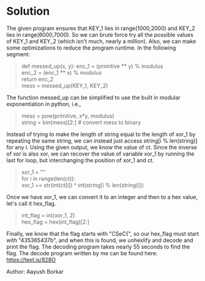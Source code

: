 # Solution
The given program ensures that KEY_1 lies in range(1000,2000) and KEY_2 lies in range(6000,7000). So we can brute force try all the possible values of KEY_1 and KEY_2 (which isn't much, nearly a million). Also, we can make some optimizations to reduce the program runtime. In the following segment:

>def messed_up(x, y):
>    enc_1 = (primitive ** y) % modulus <br>
>    enc_2 = (enc_1 ** x) % modulus <br>
>    return enc_2 <br>
>mess = messed_up(KEY_1, KEY_2)

The function messed_up can be simplified to use the built in modular exponentiation in python, i.e., 

>mess = pow(primitive, x*y, modulus) <br>
>string = bin(mess)[2:] # convert mess to binary <br>

Instead of trying to make the length of string equal to the length of xor_1 by repeating the same string, we can instead just access string[i % len(string)] for any i. Using the given output, we know the value of ct. Since the inverse of xor is also xor, we can recover the value of variable xor_1 by running the last for loop, but interchanging the position of xor_1 and ct.

>xor_1 = "" <br>
>for i in range(len(ct)): <br>
>            xor_1 += str(int(ct[i]) ^ int(string[i % len(string)])) <br>

Once we have xor_1, we can convert it to an integer and then to a hex value, let's call it hex_flag.

>int_flag = int(xor_1, 2) <br>
>hex_flag = hex(int_flag)[2:] <br>

Finally, we know that the flag starts with "CSeC{", so our hex_flag must start with "435365437b", and when this is found, we unhexlify and decode and print the flag. The decoding program takes nearly 55 seconds to find the flag.
The decode program written by me can be found here: https://text.is/828O

Author: Aayush Borkar
